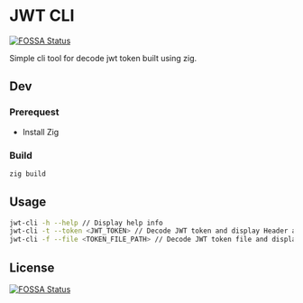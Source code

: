 # JWT CLI
[![FOSSA Status](https://app.fossa.com/api/projects/git%2Bgithub.com%2FDW225%2Fjwt-cli.svg?type=shield)](https://app.fossa.com/projects/git%2Bgithub.com%2FDW225%2Fjwt-cli?ref=badge_shield)


Simple cli tool for decode jwt token built using zig.

## Dev

### Prerequest

* Install Zig

### Build

```bash
zig build
```

## Usage

```bash
jwt-cli -h --help // Display help info
jwt-cli -t --token <JWT_TOKEN> // Decode JWT token and display Header and Payload
jwt-cli -f --file <TOKEN_FILE_PATH> // Decode JWT token file and display Header and Payload
```


## License
[![FOSSA Status](https://app.fossa.com/api/projects/git%2Bgithub.com%2FDW225%2Fjwt-cli.svg?type=large)](https://app.fossa.com/projects/git%2Bgithub.com%2FDW225%2Fjwt-cli?ref=badge_large)